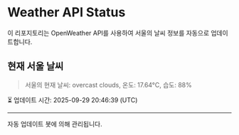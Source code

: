 
# Weather API Status

이 리포지토리는 OpenWeather API를 사용하여 서울의 날씨 정보를 자동으로 업데이트합니다.

## 현재 서울 날씨
> 서울의 현재 날씨: overcast clouds, 온도: 17.64°C, 습도: 88%

⏳ 업데이트 시간: 2025-09-29 20:46:39 (UTC)

---
자동 업데이트 봇에 의해 관리됩니다.
